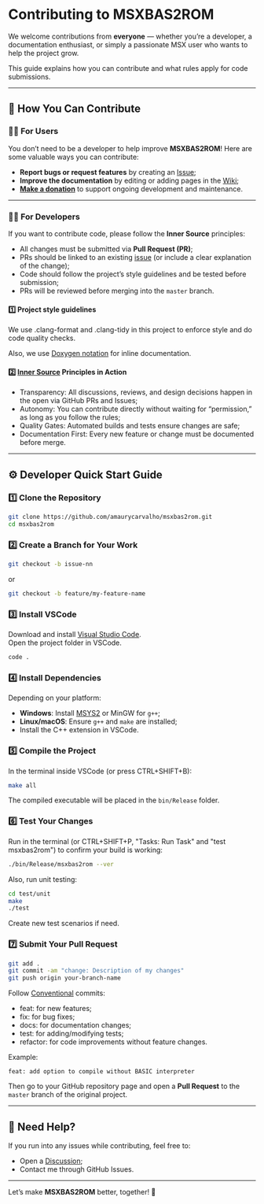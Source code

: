# Contributing to MSXBAS2ROM

We welcome contributions from **everyone** — whether you’re a developer, a documentation enthusiast, or simply a passionate MSX user who wants to help the project grow.

This guide explains how you can contribute and what rules apply for code submissions.

---

## 📌 How You Can Contribute

### 🧑‍💻 For Users

You don’t need to be a developer to help improve **MSXBAS2ROM**! Here are some valuable ways you can contribute:

- **Report bugs or request features** by creating an [Issue](https://github.com/amaurycarvalho/msxbas2rom/issues);
- **Improve the documentation** by editing or adding pages in the [Wiki](https://github.com/amaurycarvalho/msxbas2rom/wiki);
- **[Make a donation](https://github.com/amaurycarvalho/msxbas2rom/wiki#%EF%B8%8F-support-the-project)** to support ongoing development and maintenance.

---

### 👨‍🔧 For Developers

If you want to contribute code, please follow the **Inner Source** principles:

- All changes must be submitted via **Pull Request (PR)**;
- PRs should be linked to an existing [issue](https://github.com/amaurycarvalho/msxbas2rom/issues) (or include a clear explanation of the change);
- Code should follow the project’s style guidelines and be tested before submission;
- PRs will be reviewed before merging into the `master` branch.

#### 1️⃣ Project style guidelines

We use .clang-format and .clang-tidy in this project to enforce style and do code quality checks.

Also, we use [Doxygen notation](https://en.wikipedia.org/wiki/Doxygen) for inline documentation.

#### 2️⃣ [Inner Source](https://en.wikipedia.org/wiki/Inner_source) Principles in Action

- Transparency: All discussions, reviews, and design decisions happen in the open via GitHub PRs and Issues;
- Autonomy: You can contribute directly without waiting for “permission,” as long as you follow the rules;
- Quality Gates: Automated builds and tests ensure changes are safe;
- Documentation First: Every new feature or change must be documented before merge.

---

## ⚙ Developer Quick Start Guide

### 1️⃣ Clone the Repository

```bash
git clone https://github.com/amaurycarvalho/msxbas2rom.git
cd msxbas2rom
```

### 2️⃣ Create a Branch for Your Work

```bash
git checkout -b issue-nn
```

or

```bash
git checkout -b feature/my-feature-name
```

### 3️⃣ Install VSCode

Download and install [Visual Studio Code](https://code.visualstudio.com/).  
Open the project folder in VSCode.

```bash
code .
```

### 4️⃣ Install Dependencies

Depending on your platform:

- **Windows**: Install [MSYS2](https://www.msys2.org/) or MinGW for `g++`;
- **Linux/macOS**: Ensure `g++` and `make` are installed;
- Install the C++ extension in VSCode.

### 5️⃣ Compile the Project

In the terminal inside VSCode (or press CTRL+SHIFT+B):

```bash
make all
```

The compiled executable will be placed in the `bin/Release` folder.

### 6️⃣ Test Your Changes

Run in the terminal (or CTRL+SHIFT+P, "Tasks: Run Task" and "test msxbas2rom") to confirm your build is working:

```bash
./bin/Release/msxbas2rom --ver
```

Also, run unit testing:

```bash
cd test/unit
make
./test
```

Create new test scenarios if need.

### 7️⃣ Submit Your Pull Request

```bash
git add .
git commit -am "change: Description of my changes"
git push origin your-branch-name
```

Follow [Conventional](https://www.conventionalcommits.org/) commits:

- feat: for new features;
- fix: for bug fixes;
- docs: for documentation changes;
- test: for adding/modifying tests;
- refactor: for code improvements without feature changes.

Example:

`feat: add option to compile without BASIC interpreter`

Then go to your GitHub repository page and open a **Pull Request** to the `master` branch of the original project.

---

## 💬 Need Help?

If you run into any issues while contributing, feel free to:

- Open a [Discussion](https://github.com/amaurycarvalho/msxbas2rom/discussions);
- Contact me through GitHub Issues.

---

Let’s make **MSXBAS2ROM** better, together! 🚀
